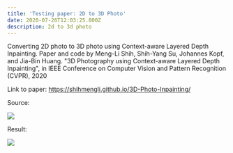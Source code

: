 ```yaml
---
title: 'Testing paper: 2D to 3D Photo'
date: 2020-07-26T12:03:25.800Z
description: 2d to 3d photo
---
```

Converting 2D photo to 3D photo using Context-aware Layered Depth Inpainting. Paper and code by Meng-Li Shih, Shih-Yang Su, Johannes Kopf, and Jia-Bin Huang. "3D Photography using Context-aware Layered Depth Inpainting", in IEEE Conference on Computer Vision and Pattern Recognition (CVPR), 2020

Link to paper: <https://shihmengli.github.io/3D-Photo-Inpainting/>

Source:

![](/img/menmom.jpg)

Result:

![](/img/menmomslide.gif)